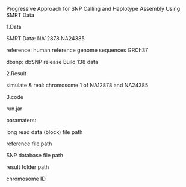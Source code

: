 Progressive Approach for SNP Calling and Haplotype Assembly Using SMRT Data


1.Data


SMRT Data: NA12878  NA24385

reference: human reference genome sequences GRCh37

dbsnp: dbSNP release Build 138 data


2.Result


simulate & real: chromosome 1 of NA12878 and NA24385


3.code


run.jar

paramaters: 

  long read data (block) file path
  
  reference file path
  
  SNP database file path
  
  result folder path
  
  chromosome ID
